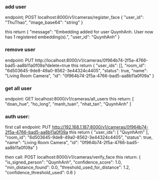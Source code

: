 ### add user
endpoint; POST localhost:8000/v1/cameras/register_face
{
  "user_id": "ThuThao",
  "image_base64": "string"
}

this return {
    "message": "Embedding added for user QuynhAnh. User now has 1 registered embedding(s).",
    "user_id": "QuynhAnh"
}

### remove user
endpoint: PUT http://localhost:8000/v1/cameras/0f964b74-2f5a-4766-bad5-aa8b11a0f09a?delete=true
this return {
    "user_ids": [],
    "room_id": "6d503645-9de8-49a0-8562-3e44324c4405",
    "status": true,
    "name": "Living Room Camera",
    "id": "0f964b74-2f5a-4766-bad5-aa8b11a0f09a"
}

### get all user
endpoint: GET localhost:8000/v1/cameras/all_users
this return: [
    "doan_hue",
    "ho_long",
    "manh_tuan",
    "nhat_tan",
    "QuynhAnh"
]

###  auth user: 
first call endpoint: PUT http://192.168.1.187:8000/v1/cameras/0f964b74-2f5a-4766-bad5-aa8b11a0f09a
this return {
    "user_ids": [
        "QuynhAnh"
    ],
    "room_id": "6d503645-9de8-49a0-8562-3e44324c4405",
    "status": true,
    "name": "Living Room Camera",
    "id": "0f964b74-2f5a-4766-bad5-aa8b11a0f09a"
}

then call: POST localhost:8000/v1/cameras/verify_face
this return: {
    "is_signed_person": "QuynhAnh",
    "confidence_score": 1.0,
    "min_distance_found": 0.0,
    "threshold_used_for_distance": 1.2,
    "confidence_threshold_used": 0.6
}